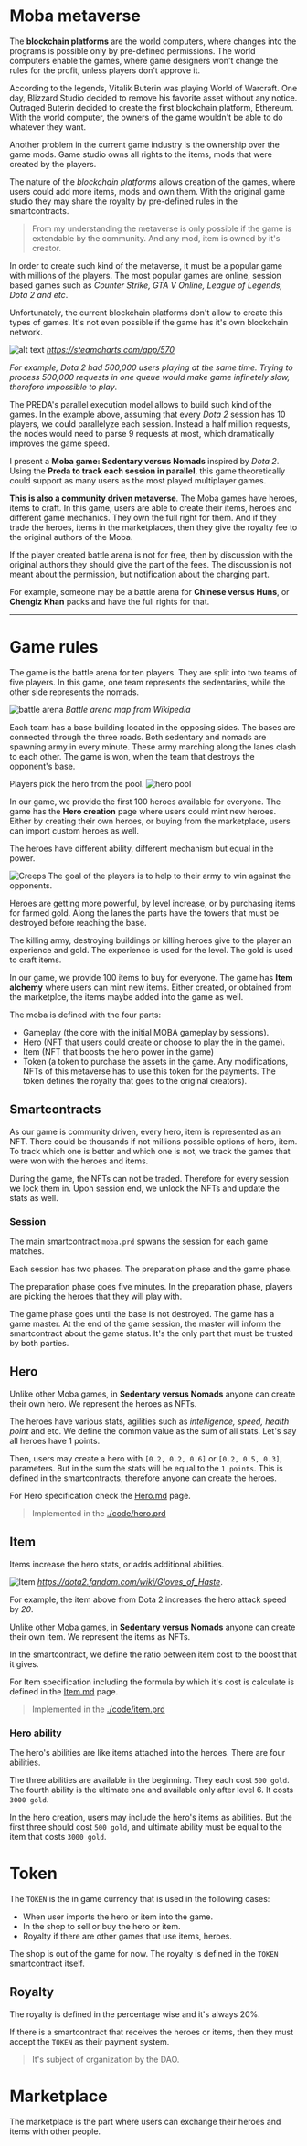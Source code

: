# Moba metaverse
The **blockchain platforms** are the world computers, where changes into the programs is possible only by pre-defined permissions. The world computers enable the games, where game designers won't change the rules for the profit, unless players don't approve it.

According to the legends, Vitalik Buterin was playing World of Warcraft. One day, Blizzard Studio decided to remove his favorite asset without any notice. Outraged Buterin decided to create the first blockchain platform, Ethereum. With the world computer, the owners of the game wouldn't be able to do whatever they want.

Another problem in the current game industry is the ownership over the game mods. Game studio owns all rights to the items, mods that were created by the players.

The nature of the *blockchain platforms* allows creation of the games, where users could add more items, mods and own them. With the original game studio they may share the royalty by pre-defined rules in the smartcontracts.

> From my understanding the metaverse is only possible if the game is extendable by the community. And any mod, item  is owned by it's creator.

In order to create such kind of the metaverse, it must be a popular game with millions of the players. The most popular games are online, session based games such as *Counter Strike, GTA V Online, League of Legends, Dota 2 and etc*.

Unfortunately, the current blockchain platforms don't allow to create this types of games. It's not even possible if the game has it's own blockchain network. 

![alt text](dota_stats.png "Dota had 500,000 users")
*https://steamcharts.com/app/570*

*For example, Dota 2 had 500,000 users playing at the same time. Trying to process 500,000 requests in one queue would make game infinetely slow, therefore impossible to play*.


The PREDA's parallel execution model allows to build such kind of the games. In the example above, assuming that every *Dota 2* session has 10 players, we could parallelyze each session. Instead a half million requests, the nodes would need to parse 9 requests at most, which dramatically improves the game speed.

I present a **Moba game: Sedentary versus Nomads** inspired by *Dota 2*. Using the **Preda to track each session in parallel**, this game theoretically could support as many users as the most played multiplayer games. 

**This is also a community driven metaverse**. The Moba games have heroes, items to craft. In this game, users are able to create their items, heroes and different game mechanics. They own the full right for them. And if they trade the heroes, items in the marketplaces, then they give the royalty fee to the original authors of the Moba.

If the player created battle arena is not for free, then by discussion with the original authors they should give the part of the fees. The discussion is not meant about the permission, but notification about the charging part.

For example, someone may be a battle arena for **Chinese versus Huns**, or **Chengiz Khan** packs and have the full rights for that.

---

# Game rules
The game is the battle arena for ten players. They are split into two teams of five players. In this game, one team represents the sedentaries, while the other side represents the nomads. 

![battle arena](Map_of_MOBA.png "Battle arena")
*Battle arena map from Wikipedia*

Each team has a base building located in the opposing sides. The bases are connected through the three roads. Both sedentary and nomads are spawning army in every minute. These army marching along the lanes clash to each other. The game is won, when the team that destroys the opponent's base.

Players pick the hero from the pool.
![hero pool](hero_pool.jpg "Hero pool")

In our game, we provide the first 100 heroes available for everyone. The game has the **Hero creation** page where users could mint new heroes. Either by creating their own heroes, or buying from the marketplace, users can import custom heroes as well.

The heroes have different ability, different mechanism but equal in the power.

![Creeps](creeps.jpg "Creeps")
The goal of the players is to help to their army to win against the opponents.

Heroes are getting more powerful, by level increase, or by purchasing items for farmed gold. Along the lanes the parts have the towers that must be destroyed before reaching the base. 

The killing army, destroying buildings or killing heroes give to the player an experience and gold. The experience is used for the level. The gold is used to craft items.

In our game, we provide 100 items to buy for everyone. The game has **Item alchemy** where users can mint new items. Either created, or obtained from the marketplce, the items maybe added into the game as well.


The moba is defined with the four parts:
* Gameplay (the core with the initial MOBA gameplay by sessions).
* Hero (NFT that users could create or choose to play the in the game).
* Item (NFT that boosts the hero power in the game)
* Token (a token to purchase the assets in the game. Any modifications, NFTs of this metaverse has to use this token for the payments. The token defines the royalty that goes to the original creators).

## Smartcontracts
As our game is community driven, every hero, item is represented as an NFT.
There could be thousands if not millions possible options of hero, item.
To track which one is better and which one is not, we track the games that were won with the heroes and items.

During the game, the NFTs can not be traded. Therefore for every session we lock them in. Upon session end, we unlock the NFTs and update the stats as well.

### Session
The main smartcontract `moba.prd` spwans the session for each game matches.

Each session has two phases. The preparation phase and the game phase.

The preparation phase goes five minutes. In the preparation phase, players are picking the heroes that they will play with.

The game phase goes until the base is not destroyed.
The game has a game master. At the end of the game session, the master will inform the smartcontract about the game status. It's the only part that must be trusted by both parties.

## Hero
Unlike other Moba games, in **Sedentary versus Nomads** anyone can create their own hero. We represent the heroes as NFTs.

The heroes have various stats, agilities such as *intelligence, speed, health point* and etc. We define the common value as the sum of all stats.
Let's say all heroes have 1 points.

Then, users may create a hero with `[0.2, 0.2, 0.6]` or `[0.2, 0.5, 0.3]`,
parameters. But in the sum the stats will be equal to the `1 points`. This is defined in the smartcontracts, therefore anyone can create the heroes.

For Hero specification check the [Hero.md](./Hero.md) page.

> Implemented in the [./code/hero.prd](./code/hero.prd)

## Item
Items increase the hero stats, or adds additional abilities.

![Item](gloves_of_haste.png "Gloves of Haste")
*https://dota2.fandom.com/wiki/Gloves_of_Haste*.

For example, the item above from Dota 2 increases the hero attack speed by *20*.

Unlike other Moba games, in **Sedentary versus Nomads** anyone can create their own item. We represent the items as NFTs.

In the smartcontract, we define the ratio between item cost to the boost that it gives.

For Item specification including the formula by which it's cost is calculate is defined in the [Item.md](./Item.md) page.

> Implemented in the [./code/item.prd](./code/item.prd)

### Hero ability
The hero's abilities are like items attached into the heroes. There are four abilities.

The three abilities are available in the beginning.
They each cost `500 gold`. The fourth ability is the ultimate one and 
available only after level 6. It costs `3000 gold`.

In the hero creation, users may include the hero's items as abilities. But the first three should cost `500 gold`, and ultimate ability must be equal to the item that costs `3000 gold`.

# Token
The `TOKEN` is the in game currency that is used in the following cases:

* When user imports the hero or item into the game.
* In the shop to sell or buy the hero or item.
* Royalty if there are other games that use items, heroes.

The shop is out of the game for now. The royalty is defined in the `TOKEN` smartcontract itself.

## Royalty
The royalty is defined in the percentage wise and it's always 20%.

If there is a smartcontract that receives the heroes or items, then they must accept the `TOKEN` as their payment system.

> It's subject of organization by the DAO.

# Marketplace
The marketplace is the part where users can exchange their heroes and items
with other people.